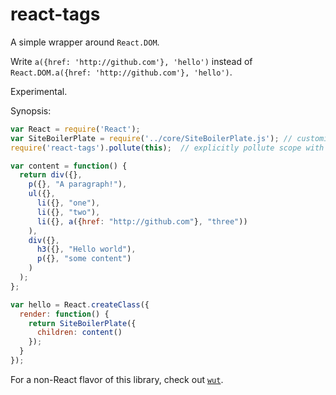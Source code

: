 # react-tags

A simple wrapper around `React.DOM`. 

Write `a({href: 'http://github.com'}, 'hello')` instead of `React.DOM.a({href: 'http://github.com'}, 'hello')`.

Experimental.

Synopsis:

```javascript
var React = require('React');
var SiteBoilerPlate = require('../core/SiteBoilerPlate.js'); // customize
require('react-tags').pollute(this);  // explicitly pollute scope with tags

var content = function() {
  return div({}, 
    p({}, "A paragraph!"),
    ul({}, 
      li({}, "one"),
      li({}, "two"),
      li({}, a({href: "http://github.com"}, "three"))
    ),
    div({}, 
      h3({}, "Hello world"),
      p({}, "some content")
    )
  );
};

var hello = React.createClass({
  render: function() {
    return SiteBoilerPlate({
      children: content()
    });
  }
});
```

For a non-React flavor of this library, check out [`wut`](http://github.com/adelevie/wut).